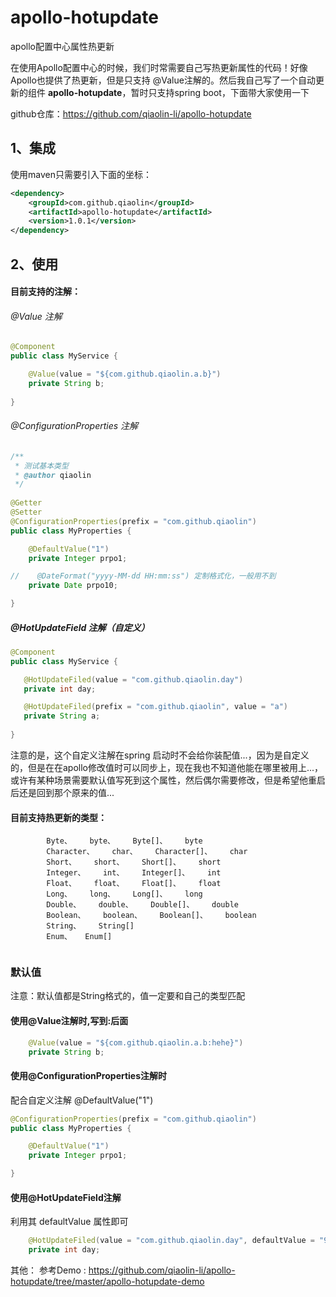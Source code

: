 # apollo-hotupdate
apollo配置中心属性热更新


在使用Apollo配置中心的时候，我们时常需要自己写热更新属性的代码！好像Apollo也提供了热更新，但是只支持 @Value注解的。然后我自己写了一个自动更新的组件 **apollo-hotupdate**，暂时只支持spring boot，下面带大家使用一下

github仓库：https://github.com/qiaolin-li/apollo-hotupdate

## 1、集成
使用maven只需要引入下面的坐标：
```xml
<dependency>
    <groupId>com.github.qiaolin</groupId>
    <artifactId>apollo-hotupdate</artifactId>
    <version>1.0.1</version>
</dependency>
```


## 2、使用

#### 目前支持的注解：
###### @Value 注解
```java
@Component
public class MyService {

    @Value(value = "${com.github.qiaolin.a.b}")
    private String b;
    
}

```

###### @ConfigurationProperties 注解
```java
/**
 * 测试基本类型
 * @author qiaolin
 */
 
@Getter
@Setter
@ConfigurationProperties(prefix = "com.github.qiaolin")
public class MyProperties {

    @DefaultValue("1")
    private Integer prpo1;

//    @DateFormat("yyyy-MM-dd HH:mm:ss") 定制格式化，一般用不到
    private Date prpo10;

}
```


##### @HotUpdateField 注解（自定义）
 ```java
@Component
public class MyService {

    @HotUpdateFiled(value = "com.github.qiaolin.day")
    private int day;

    @HotUpdateFiled(prefix = "com.github.qiaolin", value = "a")
    private String a;
    
}
```
注意的是，这个自定义注解在spring 启动时不会给你装配值...，因为是自定义的，但是在在apollo修改值时可以同步上，现在我也不知道他能在哪里被用上...，或许有某种场景需要默认值写死到这个属性，然后偶尔需要修改，但是希望他重启后还是回到那个原来的值...


#### 目前支持热更新的类型：
```
    	Byte、    byte、    Byte[]、    byte   
        Character、    char、    Character[]、    char   
        Short、    short、    Short[]、    short   
        Integer、    int、    Integer[]、    int   
        Float、    float、    Float[]、    float   
        Long、    long、    Long[]、    long   
        Double、    double、    Double[]、    double   
        Boolean、    boolean、    Boolean[]、    boolean   
        String、    String[]   
        Enum、	Enum[]
       
```

### 默认值
注意：默认值都是String格式的，值一定要和自己的类型匹配
#### 使用@Value注解时,写到:后面
```java
    @Value(value = "${com.github.qiaolin.a.b:hehe}")
    private String b;
```

#### 使用@ConfigurationProperties注解时
配合自定义注解     @DefaultValue("1")
```java
@ConfigurationProperties(prefix = "com.github.qiaolin")
public class MyProperties {

    @DefaultValue("1")
    private Integer prpo1;

}
```

#### 使用@HotUpdateField注解
利用其 defaultValue 属性即可
```java
    @HotUpdateFiled(value = "com.github.qiaolin.day", defaultValue = "9")
    private int day;
```


 其他：
 参考Demo : https://github.com/qiaolin-li/apollo-hotupdate/tree/master/apollo-hotupdate-demo